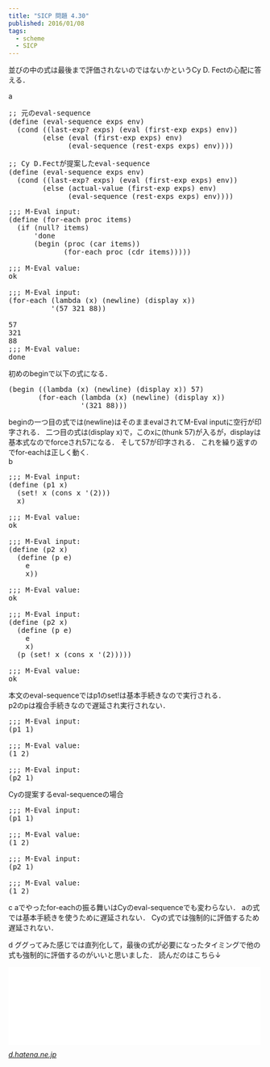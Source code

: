 ```yaml
---
title: "SICP 問題 4.30"
published: 2016/01/08
tags:
  - scheme
  - SICP
---
```


<p>並びの中の式は最後まで評価されないのではないかというCy D. Fectの心配に答える．</p>

<p>a</p>

<pre class="code lang-scheme" data-lang="scheme" data-unlink><span class="synComment">;; 元のeval-sequence</span>
<span class="synSpecial">(</span><span class="synStatement">define</span> <span class="synSpecial">(</span>eval-sequence exps env<span class="synSpecial">)</span>
  <span class="synSpecial">(</span><span class="synStatement">cond</span> <span class="synSpecial">((</span>last-exp? exps<span class="synSpecial">)</span> <span class="synSpecial">(</span><span class="synIdentifier">eval</span> <span class="synSpecial">(</span>first-exp exps<span class="synSpecial">)</span> env<span class="synSpecial">))</span>
        <span class="synSpecial">(</span><span class="synStatement">else</span> <span class="synSpecial">(</span><span class="synIdentifier">eval</span> <span class="synSpecial">(</span>first-exp exps<span class="synSpecial">)</span> env<span class="synSpecial">)</span>
              <span class="synSpecial">(</span>eval-sequence <span class="synSpecial">(</span>rest-exps exps<span class="synSpecial">)</span> env<span class="synSpecial">))))</span>

<span class="synComment">;; Cy D.Fectが提案したeval-sequence</span>
<span class="synSpecial">(</span><span class="synStatement">define</span> <span class="synSpecial">(</span>eval-sequence exps env<span class="synSpecial">)</span>
  <span class="synSpecial">(</span><span class="synStatement">cond</span> <span class="synSpecial">((</span>last-exp? exps<span class="synSpecial">)</span> <span class="synSpecial">(</span><span class="synIdentifier">eval</span> <span class="synSpecial">(</span>first-exp exps<span class="synSpecial">)</span> env<span class="synSpecial">))</span>
        <span class="synSpecial">(</span><span class="synStatement">else</span> <span class="synSpecial">(</span>actual-value <span class="synSpecial">(</span>first-exp exps<span class="synSpecial">)</span> env<span class="synSpecial">)</span>
              <span class="synSpecial">(</span>eval-sequence <span class="synSpecial">(</span>rest-exps exps<span class="synSpecial">)</span> env<span class="synSpecial">))))</span>
</pre>




<pre class="code lang-scheme" data-lang="scheme" data-unlink><span class="synComment">;;; M-Eval input:</span>
<span class="synSpecial">(</span><span class="synStatement">define</span> <span class="synSpecial">(</span><span class="synIdentifier">for-each</span> proc items<span class="synSpecial">)</span>
  <span class="synSpecial">(</span><span class="synStatement">if</span> <span class="synSpecial">(</span><span class="synIdentifier">null?</span> items<span class="synSpecial">)</span>
      <span class="synSpecial">'</span>done
      <span class="synSpecial">(</span><span class="synStatement">begin</span> <span class="synSpecial">(</span>proc <span class="synSpecial">(</span><span class="synIdentifier">car</span> items<span class="synSpecial">))</span>
             <span class="synSpecial">(</span><span class="synIdentifier">for-each</span> proc <span class="synSpecial">(</span><span class="synIdentifier">cdr</span> items<span class="synSpecial">)))))</span>

<span class="synComment">;;; M-Eval value:</span>
ok

<span class="synComment">;;; M-Eval input:</span>
<span class="synSpecial">(</span><span class="synIdentifier">for-each</span> <span class="synSpecial">(</span><span class="synStatement">lambda</span> <span class="synSpecial">(</span>x<span class="synSpecial">)</span> <span class="synSpecial">(</span><span class="synIdentifier">newline</span><span class="synSpecial">)</span> <span class="synSpecial">(</span><span class="synIdentifier">display</span> x<span class="synSpecial">))</span>
          <span class="synSpecial">'(</span><span class="synConstant">57</span> <span class="synConstant">321</span> <span class="synConstant">88</span><span class="synSpecial">))</span>

<span class="synConstant">57</span>
<span class="synConstant">321</span>
<span class="synConstant">88</span>
<span class="synComment">;;; M-Eval value:</span>
done
</pre>


<p>初めのbeginで以下の式になる．</p>

<pre class="code lang-scheme" data-lang="scheme" data-unlink><span class="synSpecial">(</span><span class="synStatement">begin</span> <span class="synSpecial">((</span><span class="synStatement">lambda</span> <span class="synSpecial">(</span>x<span class="synSpecial">)</span> <span class="synSpecial">(</span><span class="synIdentifier">newline</span><span class="synSpecial">)</span> <span class="synSpecial">(</span><span class="synIdentifier">display</span> x<span class="synSpecial">))</span> <span class="synConstant">57</span><span class="synSpecial">)</span>
       <span class="synSpecial">(</span><span class="synIdentifier">for-each</span> <span class="synSpecial">(</span><span class="synStatement">lambda</span> <span class="synSpecial">(</span>x<span class="synSpecial">)</span> <span class="synSpecial">(</span><span class="synIdentifier">newline</span><span class="synSpecial">)</span> <span class="synSpecial">(</span><span class="synIdentifier">display</span> x<span class="synSpecial">))</span>
                 <span class="synSpecial">'(</span><span class="synConstant">321</span> <span class="synConstant">88</span><span class="synSpecial">)))</span>
</pre>


<p>beginの一つ目の式では(newline)はそのままevalされてM-Eval inputに空行が印字される．
二つ目の式は(display x)で，このxに(thunk 57)が入るが，displayは基本式なのでforceされ57になる．
そして57が印字される．
これを繰り返すのでfor-eachは正しく動く.
　<br/>
b</p>

<pre class="code lang-scheme" data-lang="scheme" data-unlink><span class="synComment">;;; M-Eval input:</span>
<span class="synSpecial">(</span><span class="synStatement">define</span> <span class="synSpecial">(</span>p1 x<span class="synSpecial">)</span>
  <span class="synSpecial">(</span><span class="synStatement">set!</span> x <span class="synSpecial">(</span><span class="synIdentifier">cons</span> x <span class="synSpecial">'(</span><span class="synConstant">2</span><span class="synSpecial">)))</span>
  x<span class="synSpecial">)</span>

<span class="synComment">;;; M-Eval value:</span>
ok

<span class="synComment">;;; M-Eval input:</span>
<span class="synSpecial">(</span><span class="synStatement">define</span> <span class="synSpecial">(</span>p2 x<span class="synSpecial">)</span>
  <span class="synSpecial">(</span><span class="synStatement">define</span> <span class="synSpecial">(</span>p e<span class="synSpecial">)</span>
    e
    x<span class="synSpecial">))</span>

<span class="synComment">;;; M-Eval value:</span>
ok

<span class="synComment">;;; M-Eval input:</span>
<span class="synSpecial">(</span><span class="synStatement">define</span> <span class="synSpecial">(</span>p2 x<span class="synSpecial">)</span>
  <span class="synSpecial">(</span><span class="synStatement">define</span> <span class="synSpecial">(</span>p e<span class="synSpecial">)</span>
    e
    x<span class="synSpecial">)</span>
  <span class="synSpecial">(</span>p <span class="synSpecial">(</span><span class="synStatement">set!</span> x <span class="synSpecial">(</span><span class="synIdentifier">cons</span> x <span class="synSpecial">'(</span><span class="synConstant">2</span><span class="synSpecial">)))))</span>

<span class="synComment">;;; M-Eval value:</span>
ok
</pre>


<p>本文のeval-sequenceではp1のset!は基本手続きなので実行される．<br/>
p2のpは複合手続きなので遅延され実行されない．</p>

<pre class="code lang-scheme" data-lang="scheme" data-unlink><span class="synComment">;;; M-Eval input:</span>
<span class="synSpecial">(</span>p1 <span class="synConstant">1</span><span class="synSpecial">)</span>

<span class="synComment">;;; M-Eval value:</span>
<span class="synSpecial">(</span><span class="synConstant">1</span> <span class="synConstant">2</span><span class="synSpecial">)</span>

<span class="synComment">;;; M-Eval input:</span>
<span class="synSpecial">(</span>p2 <span class="synConstant">1</span><span class="synSpecial">)</span>
</pre>


<p>Cyの提案するeval-sequenceの場合</p>

<pre class="code lang-scheme" data-lang="scheme" data-unlink><span class="synComment">;;; M-Eval input:</span>
<span class="synSpecial">(</span>p1 <span class="synConstant">1</span><span class="synSpecial">)</span>

<span class="synComment">;;; M-Eval value:</span>
<span class="synSpecial">(</span><span class="synConstant">1</span> <span class="synConstant">2</span><span class="synSpecial">)</span>

<span class="synComment">;;; M-Eval input:</span>
<span class="synSpecial">(</span>p2 <span class="synConstant">1</span><span class="synSpecial">)</span>

<span class="synComment">;;; M-Eval value:</span>
<span class="synSpecial">(</span><span class="synConstant">1</span> <span class="synConstant">2</span><span class="synSpecial">)</span>
</pre>


<p>c
aでやったfor-eachの振る舞いはCyのeval-sequenceでも変わらない．
aの式では基本手続きを使うために遅延されない．
Cyの式では強制的に評価するため遅延されない．</p>

<p>d
ググってみた感じでは直列化して，最後の式が必要になったタイミングで他の式も強制的に評価するのがいいと思いました．
読んだのはこちら↓</p>

<p><iframe src="//hatenablog-parts.com/embed?url=http%3A%2F%2Fd.hatena.ne.jp%2Fleque%2F20101202%2Fp1" title=" CSNagoya SICP 読書会: ex. 4.30 d., 4.31 - 月の塵" class="embed-card embed-webcard" scrolling="no" frameborder="0" style="display: block; width: 100%; height: 155px; max-width: 500px; margin: 10px 0px;"></iframe><cite class="hatena-citation"><a href="http://d.hatena.ne.jp/leque/20101202/p1">d.hatena.ne.jp</a></cite></p>

